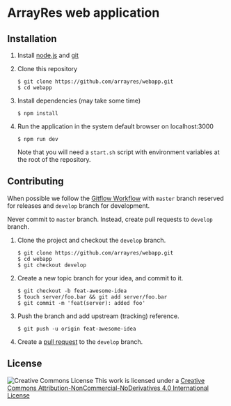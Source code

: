 # ArrayRes web application

## Installation

 1. Install [node.js](https://nodejs.org/) and [git](https://git-scm.com/downloads)

 2. Clone this repository

        $ git clone https://github.com/arrayres/webapp.git
        $ cd webapp

 3. Install dependencies (may take some time)

        $ npm install

 4. Run the application in the system default browser on localhost:3000

        $ npm run dev

    Note that you will need a `start.sh` script with environment variables at the root of the repository.

## Contributing

When possible we follow the [Gitflow Workflow](http://nvie.com/posts/a-successful-git-branching-model/) with `master` branch reserved for releases and `develop` branch for development.

Never commit to `master` branch. Instead, create pull requests to `develop` branch.

 1. Clone the project and checkout the `develop` branch.

        $ git clone https://github.com/arrayres/webapp.git
        $ cd webapp
        $ git checkout develop

 2. Create a new topic branch for your idea, and commit to it.

        $ git checkout -b feat-awesome-idea
        $ touch server/foo.bar && git add server/foo.bar
        $ git commit -m 'feat(server): added foo'

 3. Push the branch and add upstream (tracking) reference.

        $ git push -u origin feat-awesome-idea

 4. Create a [pull request](https://help.github.com/articles/using-pull-requests/) to the `develop` branch.

## License

![Creative Commons License](https://i.creativecommons.org/l/by-nc-nd/4.0/80x15.png) This work is licensed under a [Creative Commons Attribution-NonCommercial-NoDerivatives 4.0 International License](http://creativecommons.org/licenses/by-nc-nd/4.0/)
